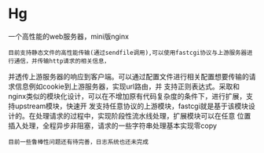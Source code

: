 # Hg
一个高性能的web服务器，mini版nginx

    目前支持静态文件的高性能传输(通过sendfile调用),可以使用fastcgi协议与上游服务器进行通信，并传输http请求的相关信息，
并透传上游服务器的响应到客户端。可以通过配置文件进行相关配置想要传输的请求信息例如cookie到上游服务器，实现url路由，并
支持正则表达式。采取和nginx类似的模块化设计，可以在不增加原有代码复杂度的条件下，进行扩展，支持upstream模块，快速开
发支持任意协议的上游模块，fastcgi就是基于该模块设计的。在处理请求的过程中，实现阶段性流水线处理，扩展模块可以在任意
位置插入处理，全程异步非阻塞，请求的一些字符串处理基本实现零copy

    
    目前一些鲁棒性问题还有待完善，日志系统也还未完成




